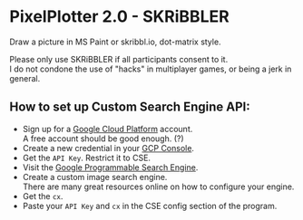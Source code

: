 # PixelPlotter 2.0 - SKRiBBLER

Draw a picture in MS Paint or skribbl.io, dot-matrix style.

Please only use SKRiBBLER if all participants consent to it.<br>I do not condone the use of "hacks" in multiplayer games, or being a jerk in general.

## How to set up Custom Search Engine API:
- Sign up for a [Google Cloud Platform](https://cloud.google.com/) account.<br>A free account should be good enough. (?)
- Create a new credential in your [GCP Console](https://console.cloud.google.com/).
- Get the `API Key`. Restrict it to CSE.
- Visit the [Google Programmable Search Engine](https://programmablesearchengine.google.com/cse/all).
- Create a custom image search engine.<br>There are many great resources online on how to configure your engine.
- Get the `cx`.
- Paste your `API Key` and `cx` in the CSE config section of the program.
